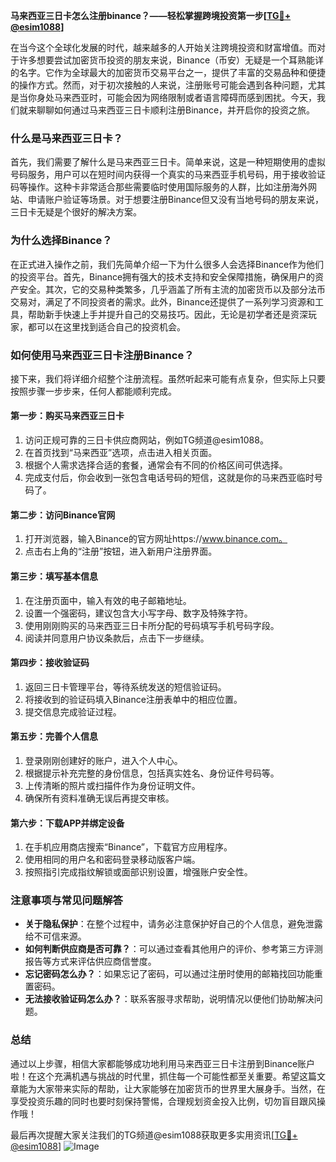 **马来西亚三日卡怎么注册binance？——轻松掌握跨境投资第一步[[TG💪+ @esim1088](https://t.me/s/esim1088)]**

在当今这个全球化发展的时代，越来越多的人开始关注跨境投资和财富增值。而对于许多想要尝试加密货币投资的朋友来说，Binance（币安）无疑是一个耳熟能详的名字。它作为全球最大的加密货币交易平台之一，提供了丰富的交易品种和便捷的操作方式。然而，对于初次接触的人来说，注册账号可能会遇到各种问题，尤其是当你身处马来西亚时，可能会因为网络限制或者语言障碍而感到困扰。今天，我们就来聊聊如何通过马来西亚三日卡顺利注册Binance，并开启你的投资之旅。

### 什么是马来西亚三日卡？

首先，我们需要了解什么是马来西亚三日卡。简单来说，这是一种短期使用的虚拟号码服务，用户可以在短时间内获得一个真实的马来西亚手机号码，用于接收验证码等操作。这种卡非常适合那些需要临时使用国际服务的人群，比如注册海外网站、申请账户验证等场景。对于想要注册Binance但又没有当地号码的朋友来说，三日卡无疑是个很好的解决方案。

### 为什么选择Binance？

在正式进入操作之前，我们先简单介绍一下为什么很多人会选择Binance作为他们的投资平台。首先，Binance拥有强大的技术支持和安全保障措施，确保用户的资产安全。其次，它的交易种类繁多，几乎涵盖了所有主流的加密货币以及部分法币交易对，满足了不同投资者的需求。此外，Binance还提供了一系列学习资源和工具，帮助新手快速上手并提升自己的交易技巧。因此，无论是初学者还是资深玩家，都可以在这里找到适合自己的投资机会。

### 如何使用马来西亚三日卡注册Binance？

接下来，我们将详细介绍整个注册流程。虽然听起来可能有点复杂，但实际上只要按照步骤一步步来，任何人都能顺利完成。

#### 第一步：购买马来西亚三日卡

1. 访问正规可靠的三日卡供应商网站，例如TG频道@esim1088。
2. 在首页找到“马来西亚”选项，点击进入相关页面。
3. 根据个人需求选择合适的套餐，通常会有不同的价格区间可供选择。
4. 完成支付后，你会收到一张包含电话号码的短信，这就是你的马来西亚临时号码了。

#### 第二步：访问Binance官网

1. 打开浏览器，输入Binance的官方网址https://www.binance.com。
2. 点击右上角的“注册”按钮，进入新用户注册界面。

#### 第三步：填写基本信息

1. 在注册页面中，输入有效的电子邮箱地址。
2. 设置一个强密码，建议包含大小写字母、数字及特殊字符。
3. 使用刚刚购买的马来西亚三日卡所分配的号码填写手机号码字段。
4. 阅读并同意用户协议条款后，点击下一步继续。

#### 第四步：接收验证码

1. 返回三日卡管理平台，等待系统发送的短信验证码。
2. 将接收到的验证码填入Binance注册表单中的相应位置。
3. 提交信息完成验证过程。

#### 第五步：完善个人信息

1. 登录刚刚创建好的账户，进入个人中心。
2. 根据提示补充完整的身份信息，包括真实姓名、身份证件号码等。
3. 上传清晰的照片或扫描件作为身份证明文件。
4. 确保所有资料准确无误后再提交审核。

#### 第六步：下载APP并绑定设备

1. 在手机应用商店搜索“Binance”，下载官方应用程序。
2. 使用相同的用户名和密码登录移动版客户端。
3. 按照指引完成指纹解锁或面部识别设置，增强账户安全性。

### 注意事项与常见问题解答

- **关于隐私保护**：在整个过程中，请务必注意保护好自己的个人信息，避免泄露给不可信来源。
- **如何判断供应商是否可靠？**：可以通过查看其他用户的评价、参考第三方评测报告等方式来评估供应商信誉度。
- **忘记密码怎么办？**：如果忘记了密码，可以通过注册时使用的邮箱找回功能重置密码。
- **无法接收验证码怎么办？**：联系客服寻求帮助，说明情况以便他们协助解决问题。

### 总结

通过以上步骤，相信大家都能够成功地利用马来西亚三日卡注册到Binance账户啦！在这个充满机遇与挑战的时代里，抓住每一个可能性都至关重要。希望这篇文章能为大家带来实际的帮助，让大家能够在加密货币的世界里大展身手。当然，在享受投资乐趣的同时也要时刻保持警惕，合理规划资金投入比例，切勿盲目跟风操作哦！

最后再次提醒大家关注我们的TG频道@esim1088获取更多实用资讯[[TG💪+ @esim1088](https://t.me/s/esim1088)] ![Image](https://i.postimg.cc/4NQfJmqS/Snipaste-2025-05-13-00-14-12.png)